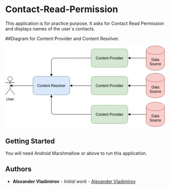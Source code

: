 # Contact-Read-Permission

This application is for practice purpose.
It asks for Contact Read Permission and displays names of the user`s contacts.

##Diagram for Content Provider and Content Resolver.

![alt text](https://github.com/AlexanderVladimirov9090/Contact-Read-Permission/blob/master/readmeContent/Content%20Provider%20and%20Resovler.jpg)

## Getting Started

You will need Android Marshmallow or above to run this application.

## Authors

* **Alexander Vladimirov** - *Initial work* - [Alexander Vladimirov](https://github.com/AlexanderVladimirov9090)